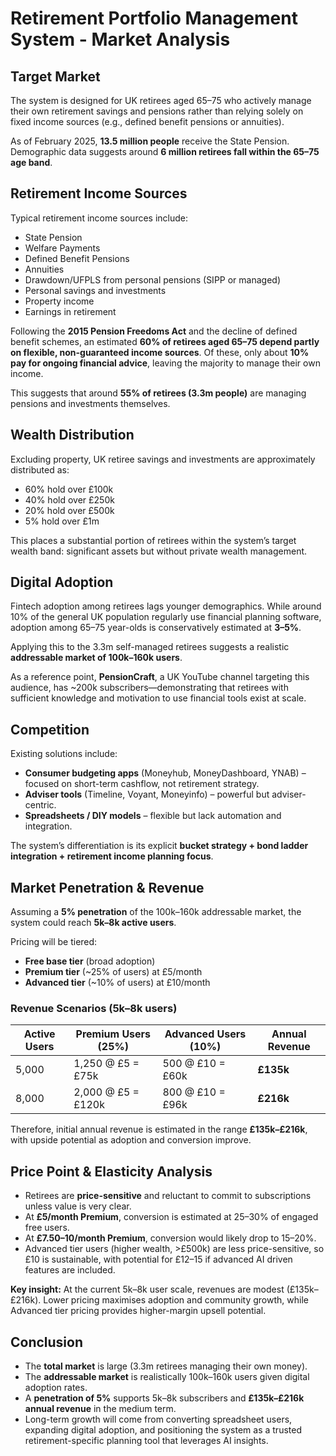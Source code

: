 **Retirement Portfolio Management System - Market Analysis**
=====================================================================
## Target Market  
The system is designed for UK retirees aged 65–75 who actively manage their own retirement savings and pensions rather than relying solely on fixed income sources (e.g., defined benefit pensions or annuities).  

As of February 2025, **13.5 million people** receive the State Pension. Demographic data suggests around **6 million retirees fall within the 65–75 age band**.  

## Retirement Income Sources  
Typical retirement income sources include:  
- State Pension  
- Welfare Payments  
- Defined Benefit Pensions  
- Annuities  
- Drawdown/UFPLS from personal pensions (SIPP or managed)  
- Personal savings and investments  
- Property income  
- Earnings in retirement  

Following the **2015 Pension Freedoms Act** and the decline of defined benefit schemes, an estimated **60% of retirees aged 65–75 depend partly on flexible, non-guaranteed income sources**. Of these, only about **10% pay for ongoing financial advice**, leaving the majority to manage their own income.  

This suggests that around **55% of retirees (3.3m people)** are managing pensions and investments themselves.  

## Wealth Distribution  
Excluding property, UK retiree savings and investments are approximately distributed as:  
- 60% hold over £100k  
- 40% hold over £250k  
- 20% hold over £500k  
- 5% hold over £1m  

This places a substantial portion of retirees within the system’s target wealth band: significant assets but without private wealth management.  

## Digital Adoption  
Fintech adoption among retirees lags younger demographics. While around 10% of the general UK population regularly use financial planning software, adoption among 65–75 year-olds is conservatively estimated at **3–5%**.  

Applying this to the 3.3m self-managed retirees suggests a realistic **addressable market of 100k–160k users**.  

As a reference point, **PensionCraft**, a UK YouTube channel targeting this audience, has ~200k subscribers—demonstrating that retirees with sufficient knowledge and motivation to use financial tools exist at scale.  

## Competition  
Existing solutions include:  
- **Consumer budgeting apps** (Moneyhub, MoneyDashboard, YNAB) – focused on short-term cashflow, not retirement strategy.  
- **Adviser tools** (Timeline, Voyant, Moneyinfo) – powerful but adviser-centric.  
- **Spreadsheets / DIY models** – flexible but lack automation and integration.  

The system’s differentiation is its explicit **bucket strategy + bond ladder integration + retirement income planning focus**.  

## Market Penetration & Revenue  
Assuming a **5% penetration** of the 100k–160k addressable market, the system could reach **5k–8k active users**.  

Pricing will be tiered:  
- **Free base tier** (broad adoption)  
- **Premium tier** (~25% of users) at £5/month  
- **Advanced tier** (~10% of users) at £10/month  

### Revenue Scenarios (5k–8k users)  
| Active Users | Premium Users (25%) | Advanced Users (10%) | Annual Revenue |
|--------------|----------------------|----------------------|----------------|
| 5,000        | 1,250 @ £5 = £75k    | 500 @ £10 = £60k     | **£135k**      |
| 8,000        | 2,000 @ £5 = £120k   | 800 @ £10 = £96k     | **£216k**      |  

Therefore, initial annual revenue is estimated in the range **£135k–£216k**, with upside potential as adoption and conversion improve.  

## Price Point & Elasticity Analysis  
- Retirees are **price-sensitive** and reluctant to commit to subscriptions unless value is very clear.  
- At **£5/month Premium**, conversion is estimated at 25–30% of engaged free users.  
- At **£7.50–10/month Premium**, conversion would likely drop to 15–20%.  
- Advanced tier users (higher wealth, >£500k) are less price-sensitive, so £10 is sustainable, with potential for £12–15 if advanced AI driven features are included.  

**Key insight:** At the current 5k–8k user scale, revenues are modest (£135k–£216k). Lower pricing maximises adoption and community growth, while Advanced tier pricing provides higher-margin upsell potential.  

## Conclusion  
- The **total market** is large (3.3m retirees managing their own money).  
- The **addressable market** is realistically 100k–160k users given digital adoption rates.  
- A **penetration of 5%** supports 5k–8k subscribers and **£135k–£216k annual revenue** in the medium term.  
- Long-term growth will come from converting spreadsheet users, expanding digital adoption, and positioning the system as a trusted retirement-specific planning tool that leverages AI insights.  
